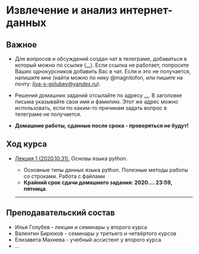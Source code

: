 # Извлечение и анализ интернет-данных

## Важное
* Для вопросов и обсуждений создан чат в телеграме, добавиться в который можно по ссылке ([...](...)). Если ссылка не работает, попросите Ваших однокурсников добавить Вас в чат. Если и это не получается, напишите мне (найти можно по нику @magnitofon, или пишите на почту: ilya-s-golubev@yandex.ru).

* Решения домашних заданий отсылайте по адресу [...](...). В заголовке письма указывайте свои имя и фамилию. Этот же адрес можно использовать, если по каким-то причинам задать вопрос в телеграме не получается.

* **Домашние работы, сданные после срока - проверяться не будут!**

## Ход курса


* [Лекция 1 (2020.10.31).](https://...) Основы языка python. 
	* Основные типы данных языка python. Полезные методы работы со строками. Работа с файлами 
	* **Крайний срок сдачи домашнего задания: 2020.... 23:59, пятница.** 

	---


## Преподавательский состав

* Илья Голубев - лекции и семинары у второго курса
* Валентин Бирюков - семинары у третьего и четвёртого курсов
* Елизавета Махнева - учебный ассистент у второго курса
* ...